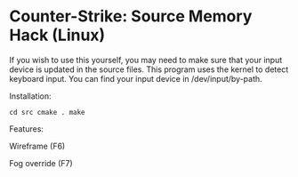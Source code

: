 # Counter-Strike: Source Memory Hack (Linux)

If you wish to use this yourself, you may need to make sure that your input device is updated in the source files. This program
uses the kernel to detect keyboard input. You can find your input device in /dev/input/by-path. 

Installation:

`cd src
cmake .
make`

Features:

Wireframe (F6) 

Fog override (F7)
